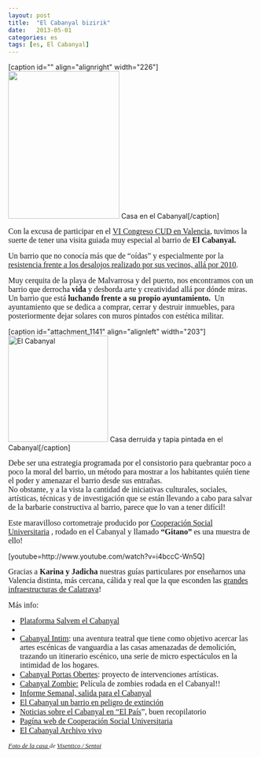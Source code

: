 ```yaml
---
layout: post
title:  "El Cabanyal bizirik"
date:   2013-05-01
categories: es 
tags: [es, El Cabanyal]
---
```


<p>[caption id="" align="alignright" width="226"]<a href="http://farm8.staticflickr.com/7019/6816295661_d28c1a17c9.jpg"><img src="http://farm8.staticflickr.com/7019/6816295661_d28c1a17c9.jpg" alt="" width="226" height="300"></a> Casa en el Cabanyal[/caption]</p>
<p><span style="font-family:'Ubuntu Light';font-size:medium;">Con la excusa de participar en el </span><a style="font-family:'Ubuntu Light';font-size:medium;" title="Congreso CUD" href="http://www.sextocongresocud.es/" target="_blank">VI Congreso CUD en Valencia</a><span style="font-family:'Ubuntu Light';font-size:medium;">, tuvimos la suerte de tener una visita&nbsp;guiada&nbsp;muy especial al barrio de</span><strong style="font-family:'Ubuntu Light';font-size:medium;"> El Cabanyal.</strong></p>
<p><span style="font-family:'Ubuntu Light';"><span style="font-size:medium;">Un barrio que no conocía más que de “oídas” y especialmente por la <a href="http://elpais.com/elpais/2010/04/08/actualidad/1270714624_850215.html">resistencia frente a los desalojos realizado por sus vecinos, allá por 2010</a>. </span></span></p>
<p><span style="font-family:'Ubuntu Light';"><span style="font-size:medium;">Muy cerquita de la playa de Malvarrosa y del puerto, nos encontramos con un barrio que derrocha<strong>&nbsp;vida</strong>&nbsp;y desborda arte y creatividad allá por dónde miras. Un barrio que está <strong>luchando frente a su propio ayuntamiento. &nbsp;</strong>Un ayuntamiento&nbsp;que se dedica a comprar, cerrar y destruir inmuebles, para posteriormente dejar solares con muros pintados con estética militar.&nbsp;</span></span></p>
<p><!--more--></p>
<p>[caption id="attachment_1141" align="alignleft" width="203"]<a href="http://izaroblog.files.wordpress.com/2013/05/fotoblog.jpg"><img class="wp-image-1141 " src="http://izaroblog.files.wordpress.com/2013/05/fotoblog.jpg?w=519" alt="El Cabanyal" width="203" height="216"></a> Casa derruida y tapia pintada en el Cabanyal[/caption]</p>
<p><span style="font-family:'Ubuntu Light';"><span style="font-size:medium;">Debe ser una estrategia programada por el consistorio para quebrantar poco a poco la moral del barrio, un método para mostrar a los habitantes quién tiene el poder y amenazar el barrio desde sus entrañas.<br>
</span></span><span style="font-family:'Ubuntu Light';"><span style="font-size:medium;">No obstante, y a la vista la cantidad de iniciativas culturales, sociales, artísticas, técnicas y de investigación que se están llevando a cabo para salvar de la barbarie constructiva al barrio, parece que lo van a tener difícil!</span></span></p>
<p><span style="font-family:'Ubuntu Light';"><span style="font-size:medium;">Este maravilloso </span></span><span style="font-family:'Ubuntu Light';"><span style="font-size:medium;">cortometraje producido por <a href="http://www.csuvalencia.org/">Cooperación Social Universitaria</a>&nbsp;, rodado en el Cabanyal y llamado <strong>“Gitano”</strong> es una muestra de ello!</span></span></p>
<p>[youtube=http://www.youtube.com/watch?v=i4bccC-Wn5Q]</p>
<p><span style="font-size:medium;font-family:'Ubuntu Light';">Gracias a <strong>Karina y Jadicha</strong> nuestras guías particulares por enseñarnos una Valencia distinta, más cercana, cálida y real que la que esconden las </span><a style="font-size:medium;font-family:'Ubuntu Light';" href="http://www.calatravatelaclava.com/">grandes infraestructuras de Calatrava</a><span style="font-size:medium;font-family:'Ubuntu Light';">!</span></p>
<p><span style="font-family:'Ubuntu Light';"><span style="font-size:medium;">Más info:</span></span></p>
<ul>
<li><a title="Salvem el Cabanyal" href="http://www.cabanyal.com/nou/?lang=es" target="_blank"><span style="font-size:medium;font-family:'Ubuntu Light';">Plataforma Salvem el Cabanyal</span></a></li>
<li></li>
<li><a style="font-size:medium;font-family:'Ubuntu Light';line-height:19px;" title="Cabanyal Intim" href="http://cabanyalintim.blogspot.com.es/" target="_blank">Cabanyal Intim</a><span style="font-size:medium;font-family:'Ubuntu Light';line-height:19px;">: una aventura teatral que tiene como objetivo acercar las artes escénicas de vanguardia a las casas amenazadas de demolición, trazando un itinerario escénico, una serie de micro espectáculos en la intimidad de los hogares.</span></li>
<li><span style="font-family:'Ubuntu Light';font-size:medium;line-height:19px;"><a title="Portas Obertes" href="http://www.cabanyal.com/nou/portes-obertes/?lang=es" target="_blank">Cabanyal Portas Obertes</a>:&nbsp;proyecto de intervenciones artísticas.</span></li>
<li><span style="font-size:medium;font-family:'Ubuntu Light';line-height:19px;"><a title="Zombie" href="http://cabanyalz.com/" target="_blank">Cabanyal Zombie:</a> Película de zombies rodada en el Cabanyal!!</span></li>
<li><span style="font-size:medium;font-family:'Ubuntu Light';line-height:19px;"><a title="IS" href="http://www.rtve.es/alacarta/videos/informe-semanal/informe-semanal-salida-para-cabanyal/675710/" target="_blank">Informe Semanal, salida para el Cabanyal</a></span></li>
<li><a title="Uvalencia" href="http://www.uvalencia.info/2010/12/15/el-cabanyal-un-barrio-en-peligro-de-extincion/" target="_blank"><span style="font-size:medium;font-family:'Ubuntu Light';line-height:19px;">El Cabanyal un barrio en peligro de extinción</span></a></li>
<li><span style="font-size:medium;font-family:'Ubuntu Light';line-height:19px;"><a title="El pais" href="http://elpais.com/tag/barrio_cabanyal/a/13" target="_blank">Noticias sobre el Cabanyal en “El País</a>”, buen recopilatorio</span></li>
<li><a title="CSU" href="http://www.csuvalencia.org/" target="_blank"><span style="font-family:'Ubuntu Light';font-size:medium;line-height:19px;">Pagína web de Cooperación Social Universitaria</span></a></li>
<li><a title="Archivo vivo" href="http://www.cabanyalarchivovivo.es/que_es_archivo.html" target="_blank"><span style="font-size:medium;font-family:'Ubuntu Light';line-height:19px;">El Cabanyal Archivo vivo</span></a></li>
</ul>
<p><em><a href="http://www.flickr.com/photos/visentico/6816295661/sizes/o/in/photostream/" target="_blank"><span style="font-family:'Ubuntu Light';"><span style="font-size:small;">Foto de la casa&nbsp;</span></span></a><span style="color:#333333;"><span style="font-family:'Ubuntu Light';"><span style="font-size:small;">de&nbsp;</span></span></span><a href="http://www.flickr.com/photos/visentico/" target="_blank"><span style="font-family:'Ubuntu Light';"><span style="font-size:small;">Visentico / Sentoi</span></span></a></em></p>